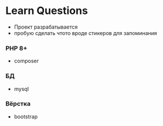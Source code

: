 # Learn Questions

* Проект разрабатывается 
* пробую сделать чтото вроде стикеров для запоминания

### PHP 8+
* composer

### БД
* mysql

### Вёрстка
* bootstrap
